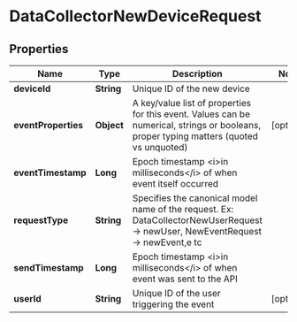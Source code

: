 
# DataCollectorNewDeviceRequest

## Properties
Name | Type | Description | Notes
------------ | ------------- | ------------- | -------------
**deviceId** | **String** | Unique ID of the new device | 
**eventProperties** | **Object** | A key/value list of properties for this event. Values can be numerical, strings or booleans, proper typing matters (quoted vs unquoted) |  [optional]
**eventTimestamp** | **Long** | Epoch timestamp &lt;i&gt;in milliseconds&lt;/i&gt; of when event itself occurred | 
**requestType** | **String** | Specifies the canonical model name of the request. Ex: DataCollectorNewUserRequest -&gt; newUser, NewEventRequest -&gt; newEvent,e tc | 
**sendTimestamp** | **Long** | Epoch timestamp &lt;i&gt;in milliseconds&lt;/i&gt; of when event was sent to the API | 
**userId** | **String** | Unique ID of the user triggering the event |  [optional]



